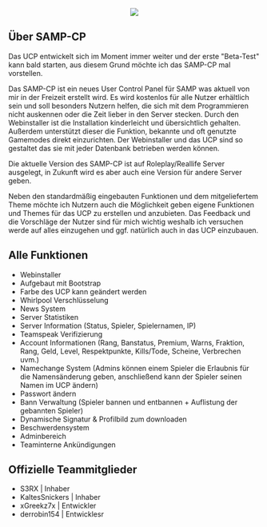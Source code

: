 <p align="center"><img src="http://i.epvpimg.com/rWKrdab.png"></p>

## Über SAMP-CP

Das UCP entwickelt sich im Moment immer weiter und der erste "Beta-Test" kann bald starten, aus diesem Grund möchte ich das SAMP-CP mal vorstellen.

Das SAMP-CP ist ein neues User Control Panel für SAMP was aktuell von mir in der Freizeit erstellt wird.
Es wird kostenlos für alle Nutzer erhältlich sein und soll besonders Nutzern helfen, die sich mit dem Programmieren nicht auskennen oder die Zeit lieber in den Server stecken.
Durch den Webinstaller ist die Installation kinderleicht und übersichtlich gehalten. Außerdem unterstützt dieser die Funktion, bekannte und oft genutzte Gamemodes direkt einzurichten.
Der Webinstaller und das UCP sind so gestaltet das sie mit jeder Datenbank betrieben werden können.

Die aktuelle Version des SAMP-CP ist auf Roleplay/Reallife Server ausgelegt, in Zukunft wird es aber auch eine Version für andere Server geben.

Neben den standardmäßig eingebauten Funktionen und dem mitgeliefertem Theme möchte ich Nutzern auch die Möglichkeit geben eigene Funktionen und Themes für das UCP zu erstellen und anzubieten.
Das Feedback und die Vorschläge der Nutzer sind für mich wichtig weshalb ich versuchen werde auf alles einzugehen und ggf. natürlich auch in das UCP einzubauen.

## Alle Funktionen

- Webinstaller
- Aufgebaut mit Bootstrap
- Farbe des UCP kann geändert werden
- Whirlpool Verschlüsselung
- News System
- Server Statistiken
- Server Information (Status, Spieler, Spielernamen, IP)
- Teamspeak Verifizierung
- Account Informationen (Rang, Banstatus, Premium, Warns, Fraktion, Rang, Geld, Level, Respektpunkte, Kills/Tode, Scheine, Verbrechen uvm.)
- Namechange System (Admins können einem Spieler die Erlaubnis für die Namensänderung geben, anschließend kann der Spieler seinen Namen im UCP ändern)
- Passwort ändern
- Bann Verwaltung (Spieler bannen und entbannen + Auflistung der gebannten Spieler)
- Dynamische Signatur & Profilbild zum downloaden
- Beschwerdensystem
- Adminbereich
- Teaminterne Ankündigungen

## Offizielle Teammitglieder

- S3RX | Inhaber
- KaltesSnickers | Inhaber
- xGreekz7x | Entwickler
- derrobin154 | Entwicklesr

